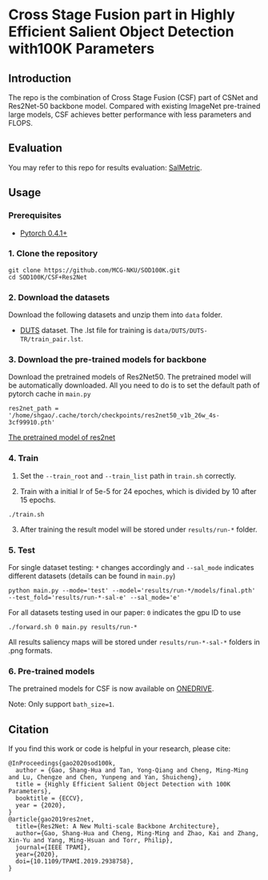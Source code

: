 # Cross Stage Fusion part in Highly Efficient Salient Object Detection with100K Parameters

## Introduction
The repo is the combination of Cross Stage Fusion (CSF) part of CSNet and Res2Net-50 backbone model.
Compared with existing ImageNet pre-trained large models, CSF achieves better performance with less parameters and FLOPS.


## Evaluation

You may refer to this repo for results evaluation: [SalMetric](https://github.com/Andrew-Qibin/SalMetric).

## Usage

### Prerequisites

- [Pytorch 0.4.1+](http://pytorch.org/)

### 1. Clone the repository

```shell
git clone https://github.com/MCG-NKU/SOD100K.git
cd SOD100K/CSF+Res2Net
```

### 2. Download the datasets

Download the following datasets and unzip them into `data` folder.

* [DUTS](https://drive.google.com/open?id=1immMDAPC9Eb2KCtGi6AdfvXvQJnSkHHo) dataset. The .lst file for training is `data/DUTS/DUTS-TR/train_pair.lst`.

### 3. Download the pre-trained models for backbone

Download the pretrained models of Res2Net50.
The pretrained model will be automatically downloaded. 
All you need to do is to set the default path of pytorch cache in `main.py`
```
res2net_path = '/home/shgao/.cache/torch/checkpoints/res2net50_v1b_26w_4s-3cf99910.pth'
```
[The pretrained model of res2net](https://github.com/Res2Net/Res2Net-PretrainedModels/blob/master/res2net_v1b.py)
### 4. Train

1. Set the `--train_root` and `--train_list` path in `train.sh` correctly.

2. Train with a initial lr of 5e-5 for 24 epoches, which is divided by 10 after 15 epochs.
```shell
./train.sh
```
3. After training the result model will be stored under `results/run-*` folder.

### 5. Test

For single dataset testing: `*` changes accordingly and `--sal_mode` indicates different datasets (details can be found in `main.py`)
```shell
python main.py --mode='test' --model='results/run-*/models/final.pth' --test_fold='results/run-*-sal-e' --sal_mode='e'
```
For all datasets testing used in our paper: `0` indicates the gpu ID to use
```shell
./forward.sh 0 main.py results/run-*
```
All results saliency maps will be stored under `results/run-*-sal-*` folders in .png formats.


### 6. Pre-trained models

The pretrained models for CSF is now available on [ONEDRIVE](https://mailnankaieducn-my.sharepoint.com/:u:/g/personal/shgao_mail_nankai_edu_cn/EWYBOMYWNklLlVG38QlmozkBEIPgaCzsrrPq7BBFUEGjRg?e=ZTtbnM).

Note: Only support `bath_size=1`.


## Citation
If you find this work or code is helpful in your research, please cite:
```
@InProceedings{gao2020sod100k,
  author = {Gao, Shang-Hua and Tan, Yong-Qiang and Cheng, Ming-Ming and Lu, Chengze and Chen, Yunpeng and Yan, Shuicheng},
  title = {Highly Efficient Salient Object Detection with 100K Parameters},
  booktitle = {ECCV},
  year = {2020},
}
@article{gao2019res2net,
  title={Res2Net: A New Multi-scale Backbone Architecture},
  author={Gao, Shang-Hua and Cheng, Ming-Ming and Zhao, Kai and Zhang, Xin-Yu and Yang, Ming-Hsuan and Torr, Philip},
  journal={IEEE TPAMI},
  year={2020},
  doi={10.1109/TPAMI.2019.2938758}, 
}

```
